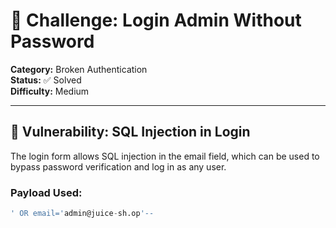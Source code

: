 # 🔐 Challenge: Login Admin Without Password

**Category:** Broken Authentication  
**Status:** ✅ Solved  
**Difficulty:** Medium

---

## 🧪 Vulnerability: SQL Injection in Login

The login form allows SQL injection in the email field, which can be used to bypass password verification and log in as any user.

### Payload Used:
```sql
' OR email='admin@juice-sh.op'--

